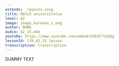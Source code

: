 ```yaml
---
extends: _layouts.song
title: Menıñ universitetım
level: A2
image: image_karaoke_1.png
author: NONE
audio: A2_15.m4a
youtube: https://www.youtube.com/embed/GhbIF75yQOg
lessonId: CYR_A2_15_lesson
transcription: transcription 
---
```

DUMMY TEXT